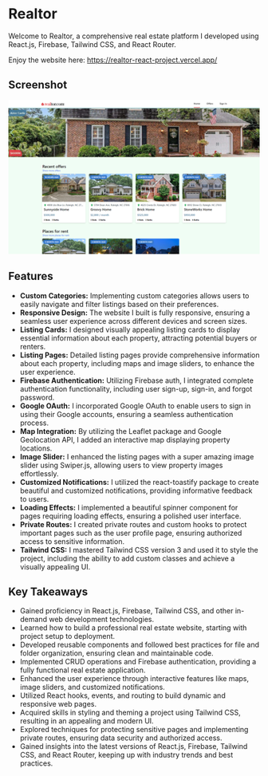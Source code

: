 # Realtor

Welcome to Realtor, a comprehensive real estate platform I developed using React.js, Firebase, Tailwind CSS, and React Router.

Enjoy the website here: https://realtor-react-project.vercel.app/

## Screenshot 
![Screenshot of home page](src/assets/Demo/HomePage.png)

## Features

- **Custom Categories:** Implementing custom categories allows users to easily navigate and filter listings based on their preferences.
- **Responsive Design:** The website I built is fully responsive, ensuring a seamless user experience across different devices and screen sizes.
- **Listing Cards:** I designed visually appealing listing cards to display essential information about each property, attracting potential buyers or renters.
- **Listing Pages:** Detailed listing pages provide comprehensive information about each property, including maps and image sliders, to enhance the user experience.
- **Firebase Authentication:** Utilizing Firebase auth, I integrated complete authentication functionality, including user sign-up, sign-in, and forgot password.
- **Google OAuth:** I incorporated Google OAuth to enable users to sign in using their Google accounts, ensuring a seamless authentication process.
- **Map Integration:** By utilizing the Leaflet package and Google Geolocation API, I added an interactive map displaying property locations.
- **Image Slider:** I enhanced the listing pages with a super amazing image slider using Swiper.js, allowing users to view property images effortlessly.
- **Customized Notifications:** I utilized the react-toastify package to create beautiful and customized notifications, providing informative feedback to users.
- **Loading Effects:** I implemented a beautiful spinner component for pages requiring loading effects, ensuring a polished user interface.
- **Private Routes:** I created private routes and custom hooks to protect important pages such as the user profile page, ensuring authorized access to sensitive information.
- **Tailwind CSS:** I mastered Tailwind CSS version 3 and used it to style the project, including the ability to add custom classes and achieve a visually appealing UI.

## Key Takeaways


- Gained proficiency in React.js, Firebase, Tailwind CSS, and other in-demand web development technologies.
- Learned how to build a professional real estate website, starting with project setup to deployment.
- Developed reusable components and followed best practices for file and folder organization, ensuring clean and maintainable code.
- Implemented CRUD operations and Firebase authentication, providing a fully functional real estate application.
- Enhanced the user experience through interactive features like maps, image sliders, and customized notifications.
- Utilized React hooks, events, and routing to build dynamic and responsive web pages.
- Acquired skills in styling and theming a project using Tailwind CSS, resulting in an appealing and modern UI.
- Explored techniques for protecting sensitive pages and implementing private routes, ensuring data security and authorized access.
- Gained insights into the latest versions of React.js, Firebase, Tailwind CSS, and React Router, keeping up with industry trends and best practices.

